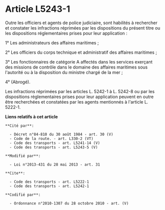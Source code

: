 # Article L5243-1

Outre les officiers et agents de police judiciaire, sont habilités à rechercher et constater les infractions réprimées par
les dispositions du présent titre ou les dispositions réglementaires prises pour leur application : 

1° Les administrateurs des affaires maritimes ; 

2° Les officiers du corps technique et administratif des affaires maritimes ; 

3° Les fonctionnaires de catégorie A affectés dans les services exerçant des missions de contrôle dans le domaine des
affaires maritimes sous l'autorité ou à la disposition du ministre chargé de la mer ; 

4° (Abrogé). 

Les infractions réprimées par les articles L. 5242-1 à L. 5242-8 ou par les dispositions réglementaires prises pour leur
application peuvent en outre être recherchées et constatées par les agents mentionnés à l'article L. 5222-1.

**Liens relatifs à cet article**

	**Cité par**:

	  - Décret n°84-810 du 30 août 1984 - art. 30 (V)
	  - Code de la route. - art. L330-2 (VT)
	  - Code des transports - art. L5241-14 (V)
	  - Code des transports - art. L5243-5 (V)

	**Modifié par**:

	  - Loi n°2013-431 du 28 mai 2013 - art. 31

	**Cite**:

	  - Code des transports - art. L5222-1
	  - Code des transports - art. L5242-1

	**Codifié par**:

	  - Ordonnance n°2010-1307 du 28 octobre 2010 - art. (V)
